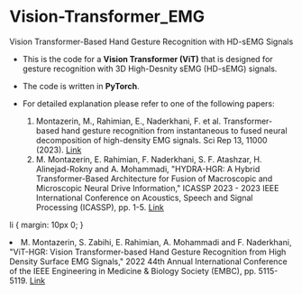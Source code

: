 # Vision-Transformer_EMG

Vision Transformer-Based Hand Gesture Recognition with HD-sEMG Signals

* This is the code for a **Vision Transformer (ViT)** that is designed for gesture recognition with 3D High-Desnity sEMG (HD-sEMG) signals. 
* The code is written in **PyTorch**.
* For detailed explanation please refer to one of the following papers:

  <ol type="1">
  <li> Montazerin, M., Rahimian, E., Naderkhani, F. et al. Transformer-based hand gesture recognition from instantaneous to fused neural decomposition of high-density EMG signals. Sci Rep 13, 11000 (2023). <a href="https://www.nature.com/articles/s41598-023-36490-w">Link</a> </li>

  <li> M. Montazerin, E. Rahimian, F. Naderkhani, S. F. Atashzar, H. Alinejad-Rokny and A. Mohammadi, "HYDRA-HGR: A Hybrid Transformer-Based Architecture for Fusion of Macroscopic and Microscopic Neural Drive Information," ICASSP 2023 - 2023 IEEE International Conference on Acoustics, Speech and Signal Processing (ICASSP), pp. 1-5. <a href="https://ieeexplore.ieee.org/abstract/document/10096192">Link</a> </li>
li {
  margin: 10px 0;
}
  <li> M. Montazerin, S. Zabihi, E. Rahimian, A. Mohammadi and F. Naderkhani, "ViT-HGR: Vision Transformer-based Hand Gesture Recognition from High Density Surface EMG Signals," 2022 44th Annual International Conference of the IEEE Engineering in Medicine & Biology Society (EMBC), pp. 5115-5119. <a href="https://ieeexplore.ieee.org/abstract/document/9871489">Link</a> </li>
</ol>
